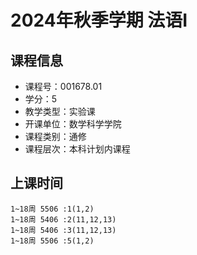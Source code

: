 # 2024年秋季学期 法语Ⅰ 






## 课程信息

- 课程号：001678.01
- 学分：5
- 教学类型：实验课
- 开课单位：数学科学学院
- 课程类别：通修
- 课程层次：本科计划内课程

## 上课时间

```
1~18周 5506 :1(1,2)
1~18周 5406 :2(11,12,13)
1~18周 5406 :3(11,12,13)
1~18周 5506 :5(1,2)
```

